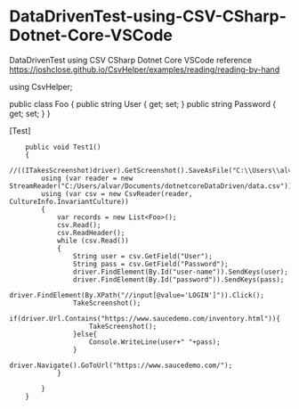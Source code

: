 # DataDrivenTest-using-CSV-CSharp-Dotnet-Core-VSCode
DataDrivenTest using CSV CSharp Dotnet Core VSCode
reference
https://joshclose.github.io/CsvHelper/examples/reading/reading-by-hand 

using CsvHelper; 

public class Foo
        {
            public string User { get; set; }
            public string Password { get; set; }
        }


 [Test]

        public void Test1()
        {
            //((ITakesScreenshot)driver).GetScreenshot().SaveAsFile("C:\\Users\\alvar\\Documents\\dotnetcoreDataDriven\\Test.png",ScreenshotImageFormat.Png);
            using (var reader = new StreamReader("C:/Users/alvar/Documents/dotnetcoreDataDriven/data.csv"))
            using (var csv = new CsvReader(reader, CultureInfo.InvariantCulture))
            {
                var records = new List<Foo>();
                csv.Read();
                csv.ReadHeader();
                while (csv.Read())
                {
                    String user = csv.GetField("User");
                    String pass = csv.GetField("Password");
                    driver.FindElement(By.Id("user-name")).SendKeys(user);
                    driver.FindElement(By.Id("password")).SendKeys(pass);
                    driver.FindElement(By.XPath("//input[@value='LOGIN']")).Click();
                    TakeScreenshot();
                    if(driver.Url.Contains("https://www.saucedemo.com/inventory.html")){
                        TakeScreenshot();
                    }else{
                        Console.WriteLine(user+" "+pass);
                    }
                    driver.Navigate().GoToUrl("https://www.saucedemo.com/");
                }

            }
        }
